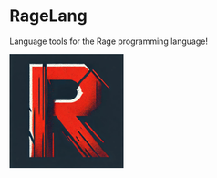 # RageLang
Language tools for the Rage programming language!

<img src='assets/logo.webp' alt='logo' width='200'/>